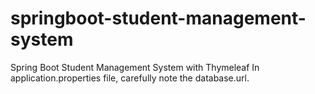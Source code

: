 # springboot-student-management-system
Spring Boot Student Management System with Thymeleaf
In application.properties file, carefully note the database.url.
